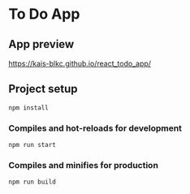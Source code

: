 # To Do App

## App preview
https://kais-blkc.github.io/react_todo_app/

## Project setup
```
npm install
```

### Compiles and hot-reloads for development
```
npm run start
```

### Compiles and minifies for production
```
npm run build
```